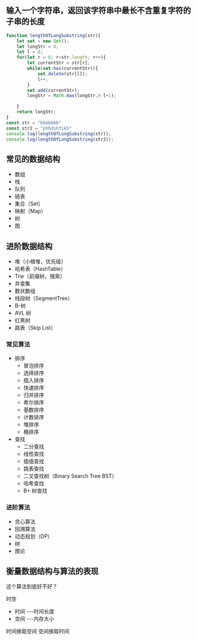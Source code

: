 ## 输入一个字符串，返回该字符串中最长不含重复字符的子串的长度

```javascript
function lengthOfLongSubstring(str){
    let set = new Set();
    let longStr = 0;
    let l = 0;
    for(let r = 0; r<str.length; r++){
        let currentStr = str[r];
        while(set.has(currentStr)){
            set.delete(str[l]);
            l++;
        }
        set.add(currentStr);
        longStr = Math.max(longStr,r-l+1);

    }
    return longStr;
}
const str = "bbbbbbb"
const str2 = "phhdshfikh"
console.log(lengthOfLongSubstring(str));
console.log(lengthOfLongSubstring(str2));
```


## 常见的数据结构
- 数组
- 栈
- 队列
- 链表
- 集合（Set）
- 映射（Map）
- 树
- 图

## 进阶数据结构
- 堆（小根堆，优先级）
- 哈希表（HashTable）
- Trie（前缀树，搜索）
- 并查集
- 数状数组
- 线段树（SegmentTree）
- B-树
- AVL 树
- 红黑树
- 跳表（Skip List）

### 常见算法
- 排序
    - 冒泡排序
    - 选择排序
    - 插入排序
    - 快速排序
    - 归并排序
    - 希尔排序
    - 基数排序
    - 计数排序
    - 堆排序
    - 桶排序
- 查找
    - 二分查找
    - 线性查找
    - 插值查找
    - 跳表查找
    - 二叉查找树（Binary Search Tree BST）
    - 哈希查找
    - B+ 树查找

### 进阶算法
- 贪心算法
- 回溯算法
- 动态规划（DP）
- 树
- 图论

## 衡量数据结构与算法的表现
这个算法到底好不好？

时空
- 时间 ---时间长度
- 空间 ---内存大小

时间换取空间
空间换取时间 

